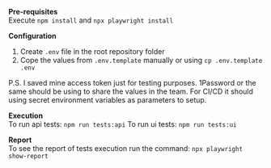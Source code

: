 **Pre-requisites** <br/>
Execute 
`npm install`
and
`npx playwright install`

**Configuration** <br />
1. Create `.env` file in the root repository folder
2. Cope the values from `.env.template` manually or using `cp .env.template .env`

P.S. I saved mine access token just for testing purposes.
1Password or the same should be using to share the values in the team.
For CI/CD it should using secret environment variables as parameters to setup.

**Execution** <br />
To run api tests:
`npm run tests:api`
To run ui tests: 
`npm run tests:ui`

**Report** <br />
To see the report of tests execution run the command:
`npx playwright show-report`